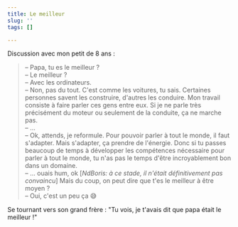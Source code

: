 ```yaml
---
title: Le meilleur
slug: ''
tags: []

---
```

Discussion avec mon petit de 8 ans :

> – Papa, tu es le meilleur ?  
> – Le meilleur ?  
> – Avec les ordinateurs.  
> – Non, pas du tout. C'est comme les voitures, tu sais. Certaines personnes savent les construire, d'autres les conduire. Mon travail consiste à faire parler ces gens entre eux. Si je ne parle très précisément du moteur ou seulement de la conduite, ça ne marche pas.  
> – ...  
> – Ok, attends, je reformule. Pour pouvoir parler à tout le monde, il faut s'adapter. Mais s'adapter, ça prendre de l'énergie. Donc si tu passes beaucoup de temps à développer les compétences nécessaire pour parler à tout le monde, tu n'as pas le temps d'être incroyablement bon dans un domaine.  
> – ... ouais hum, ok \[_NdBoris: à ce stade, il n'était définitivement pas convaincu_\] Mais du coup, on peut dire que t'es le meilleur à être moyen ?  
> – Oui, c'est un peu ça 😅

Se tournant vers son grand frère : "Tu vois, je t'avais dit que papa était le meilleur !"